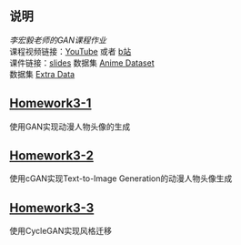 ## <font face="楷体">说明</font>
*李宏毅老师的GAN课程作业*    
课程视频链接：[YouTube](https://www.youtube.com/watch?v=DQNNMiAP5lw&list=PLJV_el3uVTsMq6JEFPW35BCiOQTsoqwNw) 或者 [b站](bilibili.com/video/BV1Up411R7Lk?p=1)  
课件链接：[slides](http://speech.ee.ntu.edu.tw/~tlkagk/courses_MLDS18.html) 
数据集 [Anime Dataset](https://drive.google.com/drive/folders/1mCsY5LEsgCnc0Txv0rpAUhKVPWVkbw5I)  
数据集 [Extra Data](https://drive.google.com/file/d/1tpW7ZVNosXsIAWu8-f5EpwtF3ls3pb79/view)  

## [Homework3-1](https://github.com/Huntersxsx/GAN-Learning/tree/master/HW3-1)  
使用GAN实现动漫人物头像的生成

## [Homework3-2](https://github.com/Huntersxsx/GAN-Learning/tree/master/HW3-2)  
使用cGAN实现Text-to-Image Generation的动漫人物头像生成

## [Homework3-3](https://github.com/Huntersxsx/GAN-Learning/tree/master/HW3-3)  
使用CycleGAN实现风格迁移
